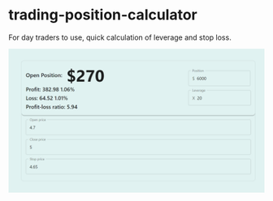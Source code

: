 # trading-position-calculator

For day traders to use, quick calculation of leverage and stop loss.

![img.png](img.png)
